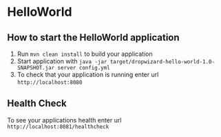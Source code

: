 # HelloWorld

How to start the HelloWorld application
---

1. Run `mvn clean install` to build your application
1. Start application with `java -jar target/dropwizard-hello-world-1.0-SNAPSHOT.jar server config.yml`
1. To check that your application is running enter url `http://localhost:8080`

Health Check
---

To see your applications health enter url `http://localhost:8081/healthcheck`

